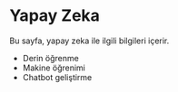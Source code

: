 # Yapay Zeka  
Bu sayfa, yapay zeka ile ilgili bilgileri içerir.  
- Derin öğrenme  
- Makine öğrenimi  
- Chatbot geliştirme